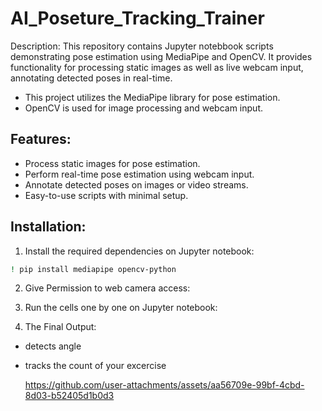 # AI_Poseture_Tracking_Trainer
Description: This repository contains Jupyter notebbook scripts demonstrating pose estimation using MediaPipe and OpenCV. It provides functionality for processing static images as well as live webcam input, annotating detected poses in real-time.

* This project utilizes the MediaPipe library for pose estimation.
* OpenCV is used for image processing and webcam input.

## Features:

* Process static images for pose estimation.
* Perform real-time pose estimation using webcam input.
* Annotate detected poses on images or video streams.
* Easy-to-use scripts with minimal setup.

## Installation:
1. Install the required dependencies on Jupyter notebook:
```bash
! pip install mediapipe opencv-python
```
2. Give Permission to web camera access:

3. Run the cells one by one on Jupyter notebook:

4. The Final Output:
* detects angle
* tracks the count of your excercise

   https://github.com/user-attachments/assets/aa56709e-99bf-4cbd-8d03-b52405d1b0d3 

